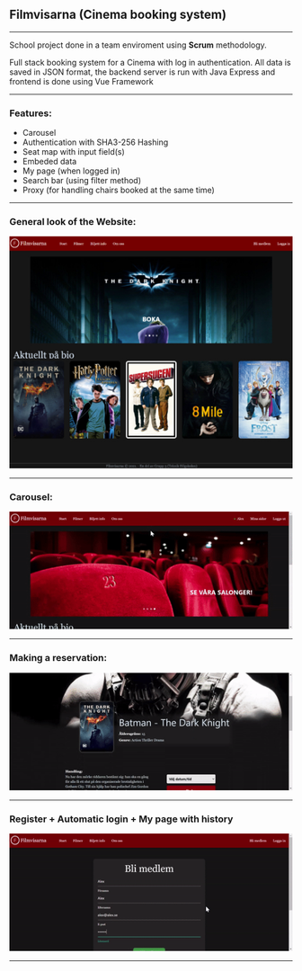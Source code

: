 ## Filmvisarna (Cinema booking system)
<hr>

School project done in a team enviroment using **Scrum** methodology.


Full stack booking system for a Cinema with log in authentication.
All data is saved in JSON format, the backend server is run with Java Express and frontend is done using Vue Framework

<hr>

### Features:
* Carousel
* Authentication with SHA3-256 Hashing
* Seat map with input field(s)
* Embeded data
* My page (when logged in)
* Search bar (using filter method)
* Proxy (for handling chairs booked at the same time)

<hr>


### General look of the Website:

<img width="540" src="main.jpg">

<hr>



### Carousel:

<img width="540" src="carousel.gif">
<hr>



### Making a reservation:

<img width="540" src="makeReservation.gif">
<hr>



### Register + Automatic login + My page with history

<img width="600" src="register.gif">
<hr>


